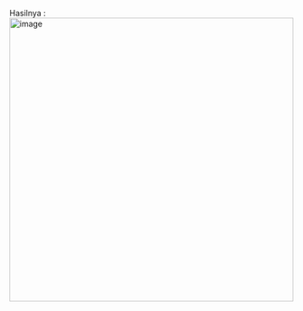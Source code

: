 Hasilnya :
<img width="502" alt="image" src="https://github.com/Kefas28/20210120001_latihan_form_validation/assets/106581088/9d769078-7dc6-4a7c-90fd-57975dc816e7">
